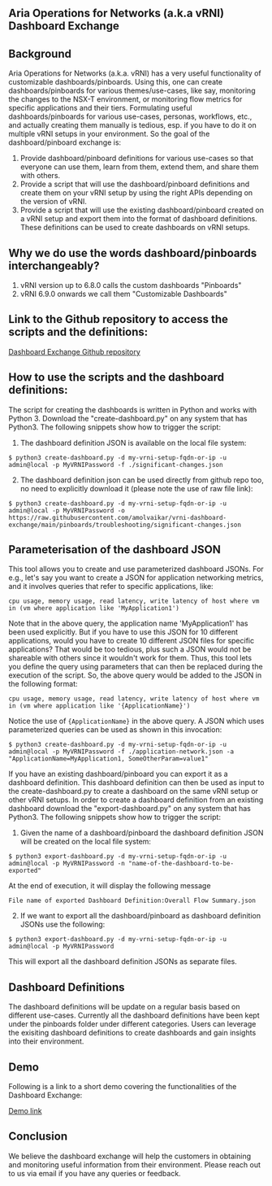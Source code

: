 ## Aria Operations for Networks (a.k.a vRNI) Dashboard Exchange

## Background
Aria Operations for Networks (a.k.a. vRNI) has a very useful functionality of customizable dashboards/pinboards.
Using this, one can create dashboards/pinboards for various themes/use-cases, like say, monitoring the changes to the NSX-T environment, or monitoring flow metrics for specific applications and their tiers.
Formulating useful dashboards/pinboards for various use-cases, personas, workflows, etc., and actually creating them manually is tedious, esp. if you have to do it on multiple vRNI setups in your environment.
So the goal of the dashboard/pinboard exchange is:
1. Provide dashboard/pinboard definitions for various use-cases so that everyone can use them, learn from them, extend them, and share them with others.
2. Provide a script that will use the dashboard/pinboard definitions and create them on your vRNI setup by using the right APIs depending on the version of vRNI.
3. Provide a script that will use the existing dashboard/pinboard created on a vRNI setup and export them into the format of dashboard definitions. These definitions can be used to create dashboards on vRNI setups.

## Why we do use the words dashboard/pinboards interchangeably?
1. vRNI version up to 6.8.0 calls the custom dashboards "Pinboards"
2. vRNI 6.9.0 onwards we call them "Customizable Dashboards"

## Link to the Github repository to access the scripts and the definitions:
[Dashboard Exchange Github repository](https://github.com/amolvaikar/vrni-dashboard-exchange)

## How to use the scripts and the dashboard definitions:
The script for creating the dashboards is written in Python and works with Python 3.
Download the "create-dashboard.py" on any system that has Python3.
The following snippets show how to trigger the script:

1. The dashboard definition JSON is available on the local file system:
```commandline
$ python3 create-dashboard.py -d my-vrni-setup-fqdn-or-ip -u admin@local -p MyVRNIPassword -f ./significant-changes.json
```

2. The dashboard definition json can be used directly from github repo too, no need to explicitly download it (please note the use of raw file link):
```commandline
$ python3 create-dashboard.py -d my-vrni-setup-fqdn-or-ip -u admin@local -p MyVRNIPassword -o https://raw.githubusercontent.com/amolvaikar/vrni-dashboard-exchange/main/pinboards/troubleshooting/significant-changes.json
```

## Parameterisation of the dashboard JSON
This tool allows you to create and use parameterized dashboard JSONs.
For e.g., let's say you want to create a JSON for application networking metrics, and it involves queries that refer to
specific applications, like:

```cpu usage, memory usage, read latency, write latency of host where vm in (vm where application like 'MyApplication1')```

Note that in the above query, the application name 'MyApplication1' has been used explicitly.
But if you have to use this JSON for 10 different applications, would you have to create 10 different JSON files for specific applications?
That would be too tedious, plus such a JSON would not be shareable with others since it wouldn't work for them.
Thus, this tool lets you define the query using parameters that can then be replaced during the execution of the script.
So, the above query would be added to the JSON in the following format:

```cpu usage, memory usage, read latency, write latency of host where vm in (vm where application like '{ApplicationName}')```

Notice the use of `{ApplicationName}` in the above query.
A JSON which uses parameterized queries can be used as shown in this invocation:
```commandline
$ python3 create-dashboard.py -d my-vrni-setup-fqdn-or-ip -u admin@local -p MyVRNIPassword -f ./application-network.json -a "ApplicationName=MyApplication1, SomeOtherParam=value1"
```

If you have an existing dashboard/pinboard you can export it as a dashboard definition. This dashboard definition can then be used as input to the create-dashboard.py to create a dashboard on the same vRNI setup or other vRNI setups.
In order to create a dashboard definition from an existing dashboard download the "export-dashboard.py" on any system that has Python3.
The following snippets show how to trigger the script:

1. Given the name of a dashboard/pinboard the dashboard definition JSON will be created on the local file system:
```commandline
$ python3 export-dashboard.py -d my-vrni-setup-fqdn-or-ip -u admin@local -p MyVRNIPassword -n "name-of-the-dashboard-to-be-exported"
```
At the end of execution, it will display the following message

```File name of exported Dashboard Definition:Overall Flow Summary.json```

2. If we want to export all the dashboard/pinboard as dashboard definition JSONs use the following:
```commandline
$ python3 export-dashboard.py -d my-vrni-setup-fqdn-or-ip -u admin@local -p MyVRNIPassword
```
This will export all the dashboard definition JSONs as separate files.

## Dashboard Definitions
The dashboard definitions will be update on a regular basis based on different use-cases. Currently all the dashboard definitions have been kept under the pinboards folder under different categories.
Users can leverage the exisiting dashboard definitions to create dashboards and gain insights into their environment.

## Demo
Following is a link to a short demo covering the functionalities of the Dashboard Exchange:

[Demo link](https://onevmw-my.sharepoint.com/:v:/g/personal/dbaheti_vmware_com/EWdmNUAsUSFNoGUcLIZChCMBzO2Emhid6PJxdlH1M4bUtQ?e=O1ONpD)

## Conclusion
We believe the dashboard exchange will help the customers in obtaining and monitoring useful information from their environment.
Please reach out to us via email if you have any queries or feedback.


